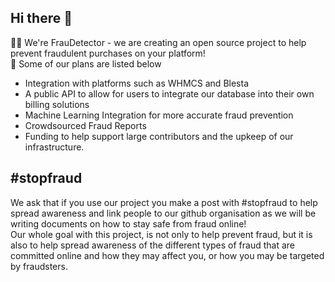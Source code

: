 ## Hi there 👋
🙋‍♀️ We're FrauDetector - we are creating an open source project to help prevent fraudulent purchases on your platform!<br />
📅 Some of our plans are listed below
- Integration with platforms such as WHMCS and Blesta
- A public API to allow for users to integrate our database into their own billing solutions
- Machine Learning Integration for more accurate fraud prevention
- Crowdsourced Fraud Reports
- Funding to help support large contributors and the upkeep of our infrastructure.

## #stopfraud
We ask that if you use our project you make a post with #stopfraud to help spread awareness and link people to our github organisation as we will be writing documents on how to stay safe from fraud online! <br />
Our whole goal with this project, is not only to help prevent fraud, but it is also to help spread awareness of the different types of fraud that are committed online and how they may affect you, or how you may be targeted by fraudsters.
